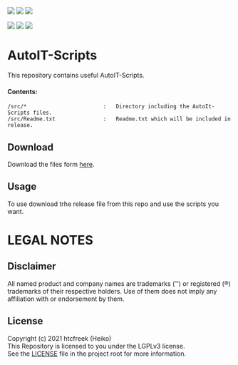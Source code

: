   
<a href="https://github.com/htcfreek/autoit-scripts"><img src="https://img.shields.io/github/release/htcfreek/autoit-scripts" /></a> <a href="https://github.com/htcfreek/autoit-scripts/releases/latest"><img src="https://img.shields.io/github/downloads/htcfreek/autoit-scripts/total?label=Downloads" /></a> <a href="LICENSE.md"><img src="https://img.shields.io/github/license/htcfreek/autoit-scripts" /></a>


<img src="https://img.shields.io/github/stars/htcfreek/autoit-scripts" /> <img src="https://img.shields.io/github/watchers/htcfreek/autoit-scripts" /> <img src="https://img.shields.io/github/forks/htcfreek/autoit-scripts" />

# AutoIT-Scripts

This repository contains useful AutoIT-Scripts.


#### Contents:
```
/src/*                        :   Directory including the AutoIt-Scripts files.
/src/Readme.txt               :   Readme.txt which will be included in release.
 ```

## Download
Download the files form [here](http://github.com/htcfreek/AutoIT-Scripts/release/latest).
  
## Usage
To use download trhe release file from this repo and use the scripts you want.

<!--
# CREDITS
This repository includes scripts (and other files) that where created while my day to day job work. I want to say thank you to my employer who allows me to share them with you (the community).
-->

# LEGAL NOTES
## Disclaimer
All named product and company names are trademarks (™) or registered (®) trademarks of their respective holders. Use of them does not imply any affiliation with or endorsement by them.

## License
Copyright (c) 2021 htcfreek (Heiko)<br />
This Repository is licensed to you under the  LGPLv3 license.<br />
See the [LICENSE](LICENSE.md) file in the project root for more information.
